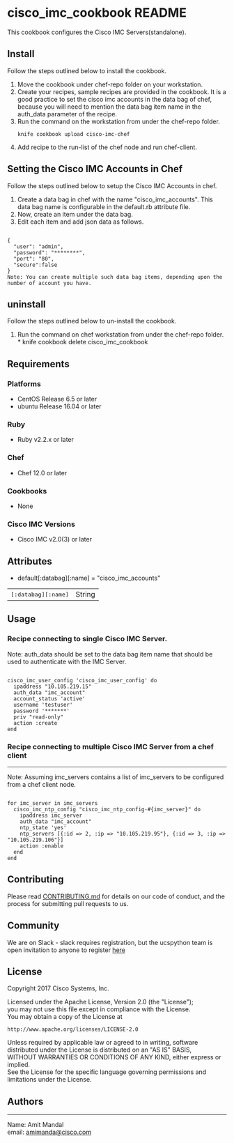# cisco_imc_cookbook README

This cookbook configures the Cisco IMC Servers(standalone).

## Install

Follow the steps outlined below to install the cookbook.
  1. Move the cookbook under chef-repo folder on your workstation.
  2. Create your recipes, sample recipes are provided in the cookbook. 
    It is a good practice to set the cisco imc accounts in the data bag of chef, 
    because you will need to mention the data bag item name in the auth_data parameter of the recipe.
  3. Run the command on the workstation from under the chef-repo folder.   
      <pre><code>knife cookbook upload cisco-imc-chef</code></pre>
  4. Add recipe to the run-list of the chef node and run chef-client.


## Setting the Cisco IMC Accounts in Chef

Follow the steps outlined below to setup the Cisco IMC Accounts in chef.
  1. Create a data bag in chef with the name "cisco_imc_accounts". This data bag name is configurable in the default.rb attribute file.
  2. Now, create an item under the data bag. 
  3. Edit each item and add json data as follows.   
<pre><code>
{   
  "user": "admin",   
  "password": "********",   
  "port": "80",
  "secure":false
}
Note: You can create multiple such data bag items, depending upon the number of account you have.
</code></pre>


## uninstall

Follow the steps outlined below to un-install the cookbook.
  1. Run the command on chef workstation from under the chef-repo folder.   
    * knife cookbook delete cisco_imc_cookbook   

## Requirements


### Platforms


- CentOS Release 6.5 or later
- ubuntu Release 16.04 or later

### Ruby


- Ruby v2.2.x or later

### Chef


- Chef 12.0 or later

### Cookbooks


- None

### Cisco IMC Versions


- Cisco IMC v2.0(3) or later


## Attributes


* default[:databag][:name]    =  "cisco_imc_accounts"



<table>
  <tr>
    <td><tt>[:databag][:name]</tt></td>
    <td>String</td>
  </tr>
</table>

## Usage


### Recipe connecting to single Cisco IMC Server.

Note: auth_data should be set to the data bag item name that should be used to authenticate with the IMC Server.
<pre><code>
cisco_imc_user_config 'cisco_imc_user_config' do
  ipaddress "10.105.219.15"
  auth_data "imc_account"
  account_status 'active'
  username 'testuser'
  password '*******'
  priv "read-only"
  action :create   
end
</code></pre>

### Recipe connecting to multiple Cisco IMC Server from a chef client
***
Note: Assuming imc_servers contains a list of imc_servers to be configured from a chef client node.
<pre><code>
for imc_server in imc_servers   
  cisco_imc_ntp_config "cisco_imc_ntp_config-#{imc_server}" do
    ipaddress imc_server
    auth_data "imc_account"
    ntp_state 'yes'   
    ntp_servers [{:id => 2, :ip => "10.105.219.95"}, {:id => 3, :ip => "10.105.219.106"}]   
    action :enable   
  end
end
</code></pre>   

## Contributing

Please read [CONTRIBUTING.md](CONTRIBUTING.md) for details on our code of conduct, and the process for submitting pull requests to us.

## Community

We are on Slack - slack requires registration, but the ucspython team is open invitation to anyone to register [here](https://ucspython.herokuapp.com/)

## License

Copyright 2017 Cisco Systems, Inc.

Licensed under the Apache License, Version 2.0 (the "License");   
you may not use this file except in compliance with the License.   
You may obtain a copy of the License at   

    http://www.apache.org/licenses/LICENSE-2.0   

Unless required by applicable law or agreed to in writing, software   
distributed under the License is distributed on an "AS IS" BASIS,   
WITHOUT WARRANTIES OR CONDITIONS OF ANY KIND, either express or implied.   
See the License for the specific language governing permissions and   
limitations under the License.   

## Authors
***
Name: Amit Mandal   
email: amimanda@cisco.com   
